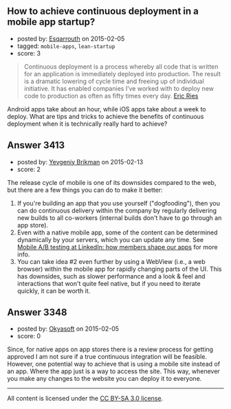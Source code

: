 ## How to achieve continuous deployment in a mobile app startup?

- posted by: [Esqarrouth](https://stackexchange.com/users/3055586/esqarrouth) on 2015-02-05
- tagged: `mobile-apps`, `lean-startup`
- score: 3

> Continuous deployment is a process whereby all code that is written
> for an application is immediately deployed into production. The result
> is a dramatic lowering of cycle time and freeing up of individual
> initiative. It has enabled companies I’ve worked with to deploy new
> code to production as often as fifty times every day. [Eric Ries][1]

Android apps take about an hour, while iOS apps take about a week to deploy. What are tips and tricks to achieve the benefits of continuous deployment when it is technically really hard to achieve?

  [1]: http://radar.oreilly.com/2009/03/continuous-deployment-5-eas.html


## Answer 3413

- posted by: [Yevgeniy Brikman](https://stackexchange.com/users/223985/yevgeniy-brikman) on 2015-02-13
- score: 2

<p>The release cycle of mobile is one of its downsides compared to the web, but there are a few things you can do to make it better:</p>

<ol>
<li>If you're building an app that you use yourself ("dogfooding"), then you can do continuous delivery within the company by regularly delivering new builds to all co-workers (internal builds don't have to go through an app store). </li>
<li>Even with a native mobile app, some of the content can be determined dynamically by your servers, which you can update any time. See <a href="http://engineering.linkedin.com/mobile/mobile-ab-testing-linkedin-how-members-shape-our-apps" rel="nofollow">Mobile A/B testing at LinkedIn: how members shape our apps</a> for more info.</li>
<li>You can take idea #2 even further by using a WebView (i.e., a web browser) within the mobile app for rapidly changing parts of the UI. This has downsides, such as slower performance and a look &amp; feel and interactions that won't quite feel native, but if you need to iterate quickly, it can be worth it. </li>
</ol>



## Answer 3348

- posted by: [Okyasoft](https://stackexchange.com/users/294248/okyasoft) on 2015-02-05
- score: 0

Since, for native apps on app stores there is a review process for getting approved I am not sure if a true continuous integration will be feasible.
However, one potential way to achieve that is using a mobile site instead of an app. Where the app just is a way to access the site. This way, whenever you make any changes to the website you can deploy it to everyone.



---

All content is licensed under the [CC BY-SA 3.0 license](https://creativecommons.org/licenses/by-sa/3.0/).

